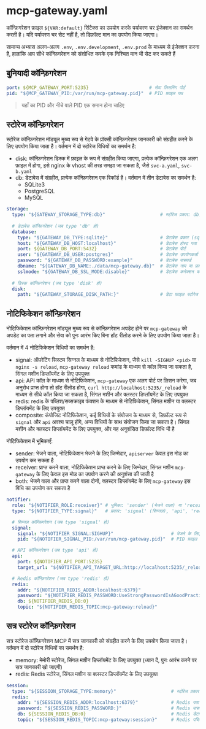 # mcp-gateway.yaml

कॉन्फ़िगरेशन फ़ाइल `${VAR:default}` सिंटैक्स का उपयोग करके पर्यावरण चर इंजेक्शन का समर्थन करती है। यदि पर्यावरण चर सेट नहीं है, तो डिफ़ॉल्ट मान का उपयोग किया जाएगा।

सामान्य अभ्यास अलग-अलग `.env`, `.env.development`, `.env.prod` के माध्यम से इंजेक्शन करना है, हालांकि आप सीधे कॉन्फ़िगरेशन को संशोधित करके एक निश्चित मान भी सेट कर सकते हैं

## बुनियादी कॉन्फ़िगरेशन

```yaml
port: ${MCP_GATEWAY_PORT:5235}                      # सेवा लिसनिंग पोर्ट
pid: "${MCP_GATEWAY_PID:/var/run/mcp-gateway.pid}"  # PID फ़ाइल पथ
```

> यहाँ का PID और नीचे वाले PID एक समान होना चाहिए

## स्टोरेज कॉन्फ़िगरेशन

स्टोरेज कॉन्फ़िगरेशन मॉड्यूल मुख्य रूप से गेटवे के प्रॉक्सी कॉन्फ़िगरेशन जानकारी को संग्रहीत करने के लिए उपयोग किया जाता है। वर्तमान में दो स्टोरेज विधियों का समर्थन है:
- disk: कॉन्फ़िगरेशन डिस्क में फ़ाइल के रूप में संग्रहीत किया जाएगा, प्रत्येक कॉन्फ़िगरेशन एक अलग फ़ाइल में होगा, इसे nginx के vhost की तरह समझा जा सकता है, जैसे `svc-a.yaml`, `svc-b.yaml`
- db: डेटाबेस में संग्रहीत, प्रत्येक कॉन्फ़िगरेशन एक रिकॉर्ड है। वर्तमान में तीन डेटाबेस का समर्थन है:
    - SQLite3
    - PostgreSQL
    - MySQL

```yaml
storage:
  type: "${GATEWAY_STORAGE_TYPE:db}"                    # स्टोरेज प्रकार: db, disk
  
  # डेटाबेस कॉन्फ़िगरेशन (जब type 'db' हो)
  database:
    type: "${GATEWAY_DB_TYPE:sqlite}"                   # डेटाबेस प्रकार (sqlite,postgres, mysql)
    host: "${GATEWAY_DB_HOST:localhost}"                # डेटाबेस होस्ट पता
    port: ${GATEWAY_DB_PORT:5432}                       # डेटाबेस पोर्ट
    user: "${GATEWAY_DB_USER:postgres}"                 # डेटाबेस उपयोगकर्ता नाम
    password: "${GATEWAY_DB_PASSWORD:example}"          # डेटाबेस पासवर्ड
    dbname: "${GATEWAY_DB_NAME:./data/mcp-gateway.db}"  # डेटाबेस नाम या फ़ाइल पथ
    sslmode: "${GATEWAY_DB_SSL_MODE:disable}"           # डेटाबेस कनेक्शन का SSL मोड
  
  # डिस्क कॉन्फ़िगरेशन (जब type 'disk' हो)
  disk:
    path: "${GATEWAY_STORAGE_DISK_PATH:}"               # डेटा फ़ाइल स्टोरेज पथ
```

## नोटिफिकेशन कॉन्फ़िगरेशन

नोटिफिकेशन कॉन्फ़िगरेशन मॉड्यूल मुख्य रूप से कॉन्फ़िगरेशन अपडेट होने पर `mcp-gateway` को अपडेट का पता लगाने और सेवा को पुनः आरंभ किए बिना हॉट रीलोड करने के लिए उपयोग किया जाता है।

वर्तमान में 4 नोटिफिकेशन विधियों का समर्थन है:
- signal: ऑपरेटिंग सिस्टम सिग्नल के माध्यम से नोटिफिकेशन, जैसे `kill -SIGHUP <pid>` या `nginx -s reload`, `mcp-gateway reload` कमांड के माध्यम से कॉल किया जा सकता है, सिंगल मशीन डिप्लॉयमेंट के लिए उपयुक्त
- api: API कॉल के माध्यम से नोटिफिकेशन, `mcp-gateway` एक अलग पोर्ट पर लिसन करेगा, जब अनुरोध प्राप्त होगा तो हॉट रीलोड होगा, `curl http://localhost:5235/_reload` के माध्यम से सीधे कॉल किया जा सकता है, सिंगल मशीन और क्लस्टर डिप्लॉयमेंट के लिए उपयुक्त
- redis: redis के पब्लिश/सब्सक्राइब फंक्शन के माध्यम से नोटिफिकेशन, सिंगल मशीन या क्लस्टर डिप्लॉयमेंट के लिए उपयुक्त
- composite: कंपोजिट नोटिफिकेशन, कई विधियों के संयोजन के माध्यम से, डिफ़ॉल्ट रूप से `signal` और `api` अवश्य चालू होंगे, अन्य विधियों के साथ संयोजन किया जा सकता है। सिंगल मशीन और क्लस्टर डिप्लॉयमेंट के लिए उपयुक्त, और यह अनुशंसित डिफ़ॉल्ट विधि भी है

नोटिफिकेशन में भूमिकाएँ:
- sender: भेजने वाला, नोटिफिकेशन भेजने के लिए जिम्मेदार, `apiserver` केवल इस मोड का उपयोग कर सकता है
- receiver: प्राप्त करने वाला, नोटिफिकेशन प्राप्त करने के लिए जिम्मेदार, सिंगल मशीन `mcp-gateway` के लिए केवल इस मोड का उपयोग करने की अनुशंसा की जाती है
- both: भेजने वाला और प्राप्त करने वाला दोनों, क्लस्टर डिप्लॉयमेंट के लिए `mcp-gateway` इस विधि का उपयोग कर सकता है

```yaml
notifier:
  role: "${NOTIFIER_ROLE:receiver}" # भूमिका: 'sender' (भेजने वाला) या 'receiver' (प्राप्त करने वाला)
  type: "${NOTIFIER_TYPE:signal}"   # प्रकार: 'signal' (सिग्नल), 'api', 'redis' या 'composite' (कंपोजिट)

  # सिग्नल कॉन्फ़िगरेशन (जब type 'signal' हो)
  signal:
    signal: "${NOTIFIER_SIGNAL:SIGHUP}"                     # भेजने के लिए सिग्नल
    pid: "${NOTIFIER_SIGNAL_PID:/var/run/mcp-gateway.pid}"  # PID फ़ाइल पथ

  # API कॉन्फ़िगरेशन (जब type 'api' हो)
  api:
    port: ${NOTIFIER_API_PORT:5235}                                         # API पोर्ट
    target_url: "${NOTIFIER_API_TARGET_URL:http://localhost:5235/_reload}"  # रीलोड एंडपॉइंट

  # Redis कॉन्फ़िगरेशन (जब type 'redis' हो)
  redis:
    addr: "${NOTIFIER_REDIS_ADDR:localhost:6379}"                               # Redis पता
    password: "${NOTIFIER_REDIS_PASSWORD:UseStrongPasswordIsAGoodPractice}"     # Redis पासवर्ड
    db: ${NOTIFIER_REDIS_DB:0}                                                  # Redis डेटाबेस नंबर
    topic: "${NOTIFIER_REDIS_TOPIC:mcp-gateway:reload}"                         # Redis पब्लिश/सब्सक्राइब टॉपिक
```

## सत्र स्टोरेज कॉन्फ़िगरेशन

सत्र स्टोरेज कॉन्फ़िगरेशन MCP में सत्र जानकारी को संग्रहीत करने के लिए उपयोग किया जाता है। वर्तमान में दो स्टोरेज विधियों का समर्थन है:
- memory: मेमोरी स्टोरेज, सिंगल मशीन डिप्लॉयमेंट के लिए उपयुक्त (ध्यान दें, पुनः आरंभ करने पर सत्र जानकारी खो जाएगी)
- redis: Redis स्टोरेज, सिंगल मशीन या क्लस्टर डिप्लॉयमेंट के लिए उपयुक्त

```yaml
session:
  type: "${SESSION_STORAGE_TYPE:memory}"                    # स्टोरेज प्रकार: memory, redis
  redis:
    addr: "${SESSION_REDIS_ADDR:localhost:6379}"            # Redis पता
    password: "${SESSION_REDIS_PASSWORD:}"                  # Redis पासवर्ड
    db: ${SESSION_REDIS_DB:0}                               # Redis डेटाबेस नंबर
    topic: "${SESSION_REDIS_TOPIC:mcp-gateway:session}"     # Redis पब्लिश/सब्सक्राइब टॉपिक
``` 